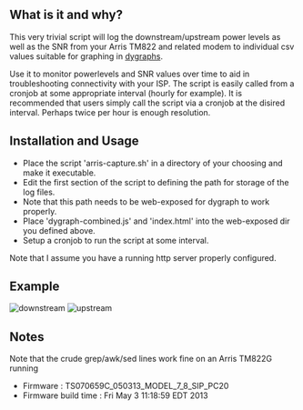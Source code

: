 ## What is it and why?
This very trivial script will log the downstream/upstream power levels as well as the SNR from your Arris TM822 and related modem to individual csv values suitable for graphing in [dygraphs](http://github.com/danvk/dygraphs).

Use it to monitor powerlevels and SNR values over time to aid in troubleshooting connectivity with your ISP. The script is easily called from a cronjob at some appropriate interval (hourly for example). It is recommended that users simply call the script via a cronjob at the disired interval. Perhaps twice per hour is enough resolution.

## Installation and Usage
* Place the script 'arris-capture.sh' in a directory of your choosing and make it executable.
* Edit the first section of the script to defining the path for storage of the log files.
* Note that this path needs to be web-exposed for dygraph to work properly.
* Place 'dygraph-combined.js' and 'index.html' into the web-exposed dir you defined above.
* Setup a cronjob to run the script at some interval.

Note that I assume you have a running http server properly configured.

## Example
![downstream](http://s19.postimg.org/6tcjtkewj/downstream.jpg)
![upstream](http://s19.postimg.org/sh1i40far/upstream.jpg)

## Notes
Note that the crude grep/awk/sed lines work fine on an Arris TM822G running
* Firmware            : TS070659C_050313_MODEL_7_8_SIP_PC20
* Firmware build time : Fri May 3 11:18:59 EDT 2013
